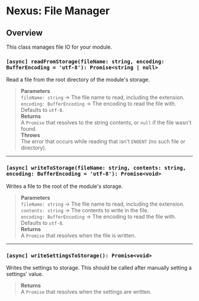 # Nexus: File Manager
## Overview
This class manages file IO for your module. 

### `[async] readFromStorage(fileName: string, encoding: BufferEncoding = 'utf-8'): Promise<string | null>`
Read a file from the root directory of the module's storage.

> **Parameters**  
> `fileName: string` → The file name to read, including the extension.  
> `encoding: BufferEncoding` → The encoding to read the file with. Defaults to `utf-8`.  
> **Returns**  
> A `Promise` that resolves to the string contents, or `null` if the file wasn't found.  
> **Throws**  
> The error that occurs while reading that isn't `ENOENT` (no such file or directory). 

---

### `[async] writeToStorage(fileName: string, contents: string, encoding: BufferEncoding = 'utf-8'): Promise<void>`
Writes a file to the root of the module's storage.

> **Parameters**  
> `fileName: string` → The file name to read, including the extension.
> `contents: string` → The contents to write in the file.  
> `encoding: BufferEncoding` → The encoding to read the file with. Defaults to `utf-8`.  
> **Returns**  
> A `Promise` that resolves when the file is written. 

---

### `[async] writeSettingsToStorage(): Promise<void>`
Writes the settings to storage. This should be called after manually setting a settings' value.

> **Returns**  
> A `Promise` that resolves when the settings are written.